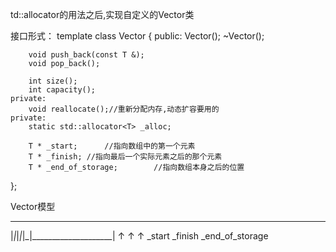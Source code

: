 td::allocator的用法之后,实现自定义的Vector类

接口形式：
template<typename T>
class Vector
{
	public:
		Vector();
		~Vector();

		void push_back(const T &); 
		void pop_back();    

		int size();
		int capacity();
	private:
		void reallocate();//重新分配内存,动态扩容要用的
	private:    
		static std::allocator<T> _alloc;

		T * _start;      //指向数组中的第一个元素
		T * _finish; //指向最后一个实际元素之后的那个元素
		T * _end_of_storage;        //指向数组本身之后的位置
};

Vector模型
______________________________
|_|_|_|_|_|____________________|
↑         ↑                    ↑
_start   _finish            _end_of_storage

